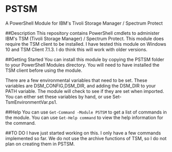# PSTSM
A PowerShell Module for IBM's Tivoli Storage Manager / Spectrum Protect

##Description
This repository contains PowerShell cmdlets to administer IBM's TSM (Tivoli Storage Manager) / Spectrum Protect. This module does require the TSM client to be installed. I have tested this module on Windows 10 and TSM Client 7.1.3. I do think this will work with older versions.

##Getting Started
You can install this module by copying the PSTSM folder to your PowerShell Modules directory. You will need to have installed the TSM client before using the module. 

There are a few environmental variables that need to be set. These variables are DSM_CONFIG,DSM_DIR, and adding the DSM_DIR to your PATH variable. The module will check to see if they are set when imported. You can either set these variables by hand, or use Set-TsmEnvironmentVar.ps1.


##Help
You can use `Get-Command -Module PSTSM` to get a list of commands in the module.
You can use `Get-Help command` to view the help information for the command.

##TO DO
I have just started working on this. I only have a few commands implemented so far.  We do not use the archive functions of TSM, so I do not plan on creating them in PSTSM.